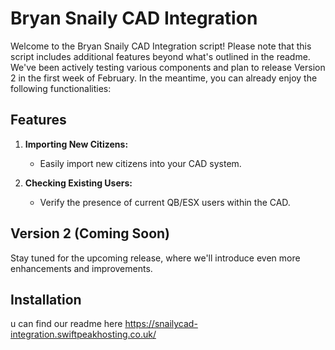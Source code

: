 # Bryan Snaily CAD Integration

Welcome to the Bryan Snaily CAD Integration script! Please note that this script includes additional features beyond what's outlined in the readme. We've been actively testing various components and plan to release Version 2 in the first week of February. In the meantime, you can already enjoy the following functionalities:

## Features

1. **Importing New Citizens:**
   - Easily import new citizens into your CAD system.

2. **Checking Existing Users:**
   - Verify the presence of current QB/ESX users within the CAD.

## Version 2 (Coming Soon)

Stay tuned for the upcoming release, where we'll introduce even more enhancements and improvements.

## Installation

u can find our readme here https://snailycad-integration.swiftpeakhosting.co.uk/
